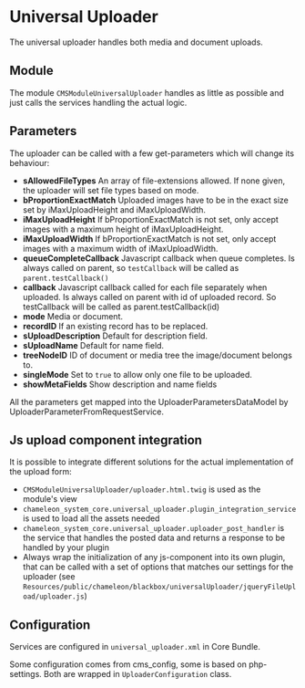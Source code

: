 # Universal Uploader

The universal uploader handles both media and document uploads.

## Module

The module `CMSModuleUniversalUploader` handles as little as possible and just calls the services handling the actual logic.

## Parameters

The uploader can be called with a few get-parameters which will change its behaviour:

- **sAllowedFileTypes** An array of file-extensions allowed. If none given, the uploader will set file types based on mode.
- **bProportionExactMatch** Uploaded images have to be in the exact size set by iMaxUploadHeight and iMaxUploadWidth.
- **iMaxUploadHeight** If bProportionExactMatch is not set, only accept images with a maximum height of iMaxUploadHeight.
- **iMaxUploadWidth** If bProportionExactMatch is not set, only accept images with a maximum width of iMaxUploadWidth.
- **queueCompleteCallback** Javascript callback when queue completes. Is always called on parent, so `testCallback` will be called as `parent.testCallback()`
- **callback** Javascript callback called for each file separately when uploaded. Is always called on parent with id of uploaded record. So testCallback will be called as parent.testCallback(id)
- **mode** Media or document.
- **recordID** If an existing record has to be replaced.
- **sUploadDescription** Default for description field.
- **sUploadName** Default for name field.
- **treeNodeID** ID of document or media tree the image/document belongs to.
- **singleMode** Set to `true` to allow only one file to be uploaded.
- **showMetaFields** Show description and name fields

All the parameters get mapped into the UploaderParametersDataModel by UploaderParameterFromRequestService.

## Js upload component integration

It is possible to integrate different solutions for the actual implementation of the upload form:

- `CMSModuleUniversalUploader/uploader.html.twig` is used as the module's view
- `chameleon_system_core.universal_uploader.plugin_integration_service` is used to load all the assets needed
- `chameleon_system_core.universal_uploader.uploader_post_handler` is the service that handles the posted data and returns a response to be handled by your plugin
- Always wrap the initialization of any js-component into its own plugin, that can be called with a set of options that matches our settings for the uploader (see `Resources/public/chameleon/blackbox/universalUploader/jqueryFileUpload/uploader.js`)

## Configuration

Services are configured in `universal_uploader.xml` in Core Bundle.

Some configuration comes from cms_config, some is based on php-settings. Both are wrapped in `UploaderConfiguration` class.